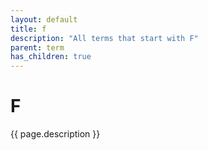 ```yaml
---
layout: default
title: f
description: "All terms that start with F"
parent: term
has_children: true
---
```

# F
{{ page.description }}